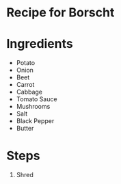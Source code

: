 Recipe for Borscht
========================

# Ingredients

 - Potato
 - Onion
 - Beet
 - Carrot
 - Cabbage
 - Tomato Sauce
 - Mushrooms
 - Salt
 - Black Pepper
 - Butter

# Steps

 1. Shred
